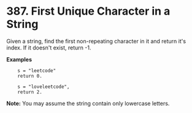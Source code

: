 # 387. First Unique Character in a String
Given a string, find the first non-repeating character in it and return it's index. If it doesn't exist, return -1.

**Examples**

        s = "leetcode"
        return 0.

        s = "loveleetcode",
        return 2.
    
**Note:** You may assume the string contain only lowercase letters.